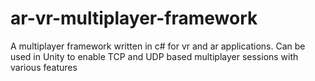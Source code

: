# ar-vr-multiplayer-framework
A multiplayer framework written in c# for vr and ar applications. Can be used in Unity to enable TCP and UDP based multiplayer sessions with various features
